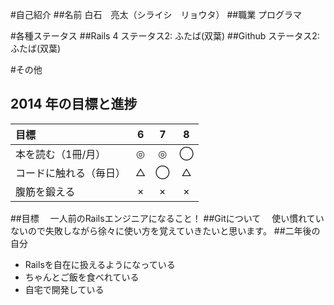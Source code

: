 #自己紹介
##名前
  白石　亮太（シライシ　リョウタ）
##職業
  プログラマ

#各種ステータス
##Rails 4
  ステータス2: ふたば(双葉)
##Github
  ステータス2: ふたば(双葉)

#その他

## 2014 年の目標と進捗
| 目標 | 6 | 7 | 8 |
| :--- | :-: | :-: | :-: |
| 本を読む（1冊/月） | ◎ | ◎ | ◯ |
| コードに触れる（毎日） | △ | ◯ | △ |
| 腹筋を鍛える | × | × | × |

##目標
　一人前のRailsエンジニアになること！
##Gitについて
　使い慣れていないので失敗しながら徐々に使い方を覚えていきたいと思います。
##二年後の自分
  * Railsを自在に扱えるようになっている
  * ちゃんとご飯を食べれている
  * 自宅で開発している



